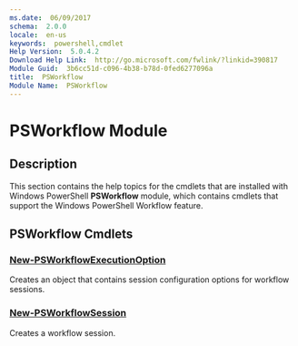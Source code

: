 ```yaml
---
ms.date:  06/09/2017
schema:  2.0.0
locale:  en-us
keywords:  powershell,cmdlet
Help Version:  5.0.4.2
Download Help Link:  http://go.microsoft.com/fwlink/?linkid=390817
Module Guid:  3b6cc51d-c096-4b38-b78d-0fed6277096a
title:  PSWorkflow
Module Name:  PSWorkflow
---
```


# PSWorkflow Module
## Description
This section contains the help topics for the cmdlets that are installed with Windows PowerShell **PSWorkflow** module, which contains cmdlets that support the Windows PowerShell Workflow feature.

## PSWorkflow Cmdlets
### [New-PSWorkflowExecutionOption](New-PSWorkflowExecutionOption.md)
Creates an object that contains session configuration options for workflow sessions.


### [New-PSWorkflowSession](New-PSWorkflowSession.md)
Creates a workflow session.